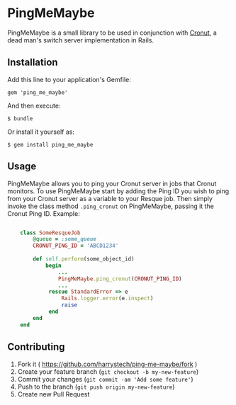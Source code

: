 # PingMeMaybe

PingMeMaybe is a small library to be used in conjunction with [Cronut](https://github.com/harrystech/cronut), a dead man's switch server implementation in Rails. 

## Installation

Add this line to your application's Gemfile:

    gem 'ping_me_maybe'

And then execute:

    $ bundle

Or install it yourself as:

    $ gem install ping_me_maybe

## Usage

PingMeMaybe allows you to ping your Cronut server in jobs that Cronut monitors. To use PingMeMaybe start by adding the Ping ID you wish to ping from your Cronut server as a variable to your Resque job. Then simply invoke the class method `.ping_cronut` on PingMeMaybe, passing it the Cronut Ping ID. Example:

```ruby

    class SomeResqueJob
        @queue = :some_queue
        CRONUT_PING_ID = 'ABCD1234'
        
        def self.perform(some_object_id)
			begin
			    ...
			    PingMeMaybe.ping_cronut(CRONUT_PING_ID)
			    ...
			 rescue StandardError => e
			     Rails.logger.error(e.inspect)
			     raise
			 end
        end
    end
```

## Contributing

1. Fork it ( https://github.com/harrystech/ping-me-maybe/fork )
2. Create your feature branch (`git checkout -b my-new-feature`)
3. Commit your changes (`git commit -am 'Add some feature'`)
4. Push to the branch (`git push origin my-new-feature`)
5. Create new Pull Request
